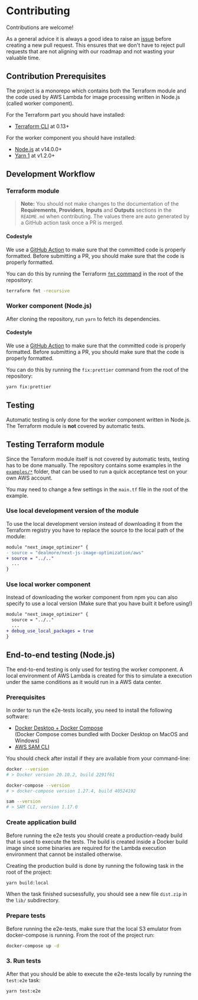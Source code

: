 # Contributing

Contributions are welcome!

As a general advice it is always a good idea to raise an [issue](https://github.com/dealmore/terraform-aws-next-js-image-optimization/issues) before creating a new pull request.
This ensures that we don't have to reject pull requests that are not aligning with our roadmap and not wasting your valuable time.

## Contribution Prerequisites

The project is a monorepo which contains both the Terraform module and the code used by AWS Lambda for image processing written in Node.js (called worker component).

For the Terraform part you should have installed:

- [Terraform CLI](https://www.terraform.io/downloads.html) at 0.13+

For the worker component you should have installed:

- [Node.js](https://nodejs.org/) at v14.0.0+
- [Yarn 1](https://classic.yarnpkg.com/) at v1.2.0+

## Development Workflow

### Terraform module

> **Note:** You should not make changes to the documentation of the **Requirements**, **Providers**, **Inputs** and **Outputs** sections in the `README.md` when contributing.
> The values there are auto generated by a GitHub action task once a PR is merged.

#### Codestyle

We use a [GitHub Action](https://github.com/dealmore/terraform-aws-next-js-image-optimization/actions/workflows/lint.yml) to make sure that the committed code is properly formatted.
Before submitting a PR, you should make sure that the code is properly formatted.

You can do this by running the Terraform [`fmt` command](https://www.terraform.io/docs/cli/commands/fmt.html) in the root of the repository:

```sh
terraform fmt -recursive
```

### Worker component (Node.js)

After cloning the repository, run `yarn` to fetch its dependencies.

#### Codestyle

We use a [GitHub Action](https://github.com/dealmore/terraform-aws-next-js-image-optimization/actions/workflows/lint.yml) to make sure that the committed code is properly formatted.
Before submitting a PR, you should make sure that the code is properly formatted.

You can do this by running the `fix:prettier` command from the root of the repository:

```sh
yarn fix:prettier
```

## Testing

Automatic testing is only done for the worker component written in Node.js.
The Terraform module is **not** covered by automatic tests.

## Testing Terraform module

Since the Terraform module itself is not covered by automatic tests, testing has to be done manually.
The repository contains some examples in the [`examples/*`](https://github.com/dealmore/terraform-aws-next-js-image-optimization/tree/main/examples) folder, that can be used to run a quick acceptance test on your own AWS account.

You may need to change a few settings in the `main.tf` file in the root of the example.

### Use local development version of the module

To use the local development version instead of downloading it from the Terraform registry you have to replace the source to the local path of the module:

```diff
module "next_image_optimizer" {
- source = "dealmore/next-js-image-optimization/aws"
+ source = "../.."
  ...
}
```

### Use local worker component

Instead of downloading the worker component from npm you can also specify to use a local version (Make sure that you have built it before using!)

```diff
module "next_image_optimizer" {
  source = "../.."
  ...
+ debug_use_local_packages = true
}
```

## End-to-end testing (Node.js)

The end-to-end testing is only used for testing the worker component.
A local environment of AWS Lambda is created for this to simulate a execution under the same conditions as it would run in a AWS data center.

### Prerequisites

In order to run the e2e-tests locally, you need to install the following software:

- [Docker Desktop + Docker Compose](https://www.docker.com/products/docker-desktop)  
  (Docker Compose comes bundled with Docker Desktop on MacOS and Windows)
- [AWS SAM CLI](https://docs.aws.amazon.com/serverless-application-model/latest/developerguide/serverless-sam-cli-install.html)

You should check after install if they are available from your command-line:

```sh
docker --version
# > Docker version 20.10.2, build 2291f61

docker-compose --version
# > docker-compose version 1.27.4, build 40524192

sam --version
# > SAM CLI, version 1.17.0
```

### Create application build

Before running the e2e tests you should create a production-ready build that is used to execute the tests.
The build is created inside a Docker build image since some binaries are required for the Lambda execution environment that cannot be installed otherwise.

Creating the production build is done by running the following task in the root of the project:

```sh
yarn build:local
```

When the task finished sucsessfully, you should see a new file `dist.zip` in the `lib/` subdirectory.

### Prepare tests

Before running the e2e-tests, make sure that the local S3 emulator from docker-compose is running.
From the root of the project run:

```sh
docker-compose up -d
```

### 3. Run tests

After that you should be able to execute the e2e-tests locally by running the `test:e2e` task:

```sh
yarn test:e2e
```
